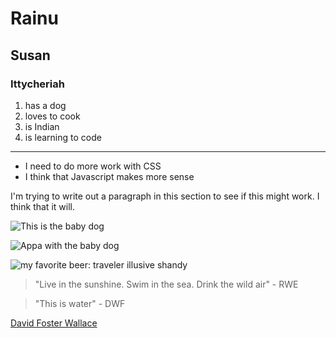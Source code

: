 # Rainu

## Susan

### Ittycheriah


1. has a dog
1. loves to cook
1. is Indian
1. is learning to code


--- 

* I need to do more work with CSS
* I think that Javascript makes more sense

I'm trying to write out a paragraph in this section to see if this might work. I think that it will. 

![This is the baby dog](https://scontent-atl.xx.fbcdn.net/hphotos-xpf1/v/t1.0-9/10393730_10204007275035303_2177983987805958883_n.jpg?oh=1df1e8d906319ce8bd8e9f3c1ffdffec&oe=5596C47C)

![Appa with the baby dog](https://fbcdn-sphotos-c-a.akamaihd.net/hphotos-ak-xaf1/v/t1.0-9/7341_10203415442079849_6899539792034493320_n.jpg?oh=4f076ea6fcd0524343cba0389fc1bf51&oe=55835A32&__gda__=1434545685_000f81445f6ea8bb7b6cec51ff0a8f0b)

![my favorite beer: traveler illusive shandy](http://www.wearenotmartha.com/wp-content/uploads/Grapefruit-Shandy-Beer.jpg)

> "Live in the sunshine. Swim in the sea. Drink the wild air" - RWE

> "This is water" - DWF

[David Foster Wallace](https://www.youtube.com/watch?v=8CrOL-ydFMI)

